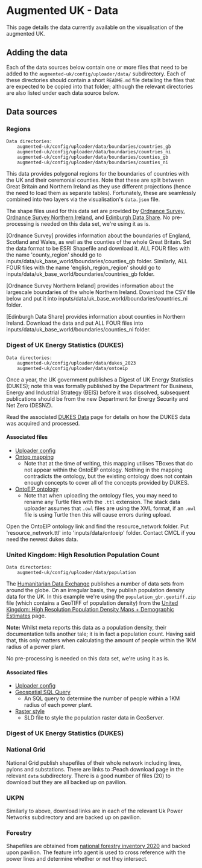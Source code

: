# Augmented UK - Data

This page details the data currently available on the visualisation of the augmented UK.

## Adding the data

Each of the data sources below contain one or more files that need to be added to the `augmented-uk/config/uploader/data/` subdirectory. Each of these directories should contain a short `README.md` file detailing the files that are expected to be copied into that folder; although the relevant directories are also listed under each data source below.

## Data sources

### Regions

```
Data directories:
    augmented-uk/config/uploader/data/boundaries/countries_gb
    augmented-uk/config/uploader/data/boundaries/countries_ni
    augmented-uk/config/uploader/data/boundaries/counties_gb
    augmented-uk/config/uploader/data/boundaries/counties_ni
```

This data provides polygonal regions for the boundaries of countries with the UK and their ceremonial counties. Note that these are split between Great Britain and Northern Ireland as they use different projections (hence the need to load them as separate tables). Fortunately, these are seamlessly combined into two layers via the visualisation's `data.json` file.

The shape files used for this data set are provided by [Ordnance Survey](https://www.ordnancesurvey.co.uk/products/boundary-line), [Ordnance Survey Northern Ireland](https://www.data.gov.uk/dataset/d3ca9d44-a7eb-4380-86cb-0cc28e1f1b27/osni-open-data-largescale-boundaries-ni-outline), and [Edinburgh Data Share](https://datashare.ed.ac.uk/handle/10283/2595?show=full). No pre-processing is needed on this data set, we're using it as is.

[Ordnance Survey] provides information about the boundaries of England, Scotland and Wales, as well as the counties of the whole Great Britain. Set the data format to be ESRI Shapefile and download it. ALL FOUR files with the name 'county_region' should go to inputs/data/uk_base_world/boundaries/counties_gb folder. Similarly, ALL FOUR files with the name 'english_region_region' should go to inputs/data/uk_base_world/boundaries/countries_gb folder.

[Ordnance Survey Northern Ireland] provides information about the largescale boundaries of the whole Northern Ireland. Download the CSV file below and put it into inputs/data/uk_base_world/boundaries/countries_ni folder.

[Edinburgh Data Share] provides information about counties in Northern Ireland. Download the data and put ALL FOUR files into inputs/data/uk_base_world/boundaries/counties_ni folder.

### Digest of UK Energy Statistics (DUKES)

```
Data directories:
    augmented-uk/config/uploader/data/dukes_2023
    augmented-uk/config/uploader/data/ontoeip
```

Once a year, the UK government publishes a Digest of UK Energy Statistics (DUKES); note this was formally published by the Department for Business, Energy and Industrial Strategy (BEIS) before it was dissolved, subsequent publications should be from the new Department for Energy Security and Net Zero (DESNZ).

Read the associated [DUKES Data](./docs/data-dukes.md) page for details on how the DUKES data was acquired and processed.

#### Associated files

- [Uploader config](./augmented-uk/config/uploader/config/dukes_2023.json)
- [Ontop mapping](./augmented-uk/config/uploader/data/dukes_2023/dukes_2023.obda)
  - Note that at the time of writing, this mapping utilises TBoxes that do not appear within the OntoEIP ontology. Nothing in the mapping contradicts the ontology, but the existing ontology does not contain enough concepts to cover all of the concepts provided by DUKES.
- [OntoEIP ontology](https://github.com/cambridge-cares/TheWorldAvatar/tree/main/JPS_Ontology/ontology/ontoeip)
  - Note that when uploading the ontology files, you may need to rename any Turtle files with the `.ttl` extension. The stack data uploader assumes that `.owl` files are using the XML format, if an `.owl` file is using Turtle then this will cause errors during upload.

Open the OntoEIP ontology link and find the resource_network folder. Put 'resource_network.ttl' into 'inputs/data/ontoeip' folder. Contact CMCL if you need the newest dukes data.

### United Kingdom: High Resolution Population Count

```
Data directories:
    augmented-uk/config/uploader/data/population
```

The [Humanitarian Data Exchange](https://data.humdata.org/) publishes a number of data sets from around the globe. On an irregular basis, they publish population density data for the UK. In this example we're using the `population_gbr.geotiff.zip` file (which contains a GeoTIFF of population density) from the [United Kingdom: High Resolution Population Density Maps + Demographic Estimates](https://data.humdata.org/dataset/united-kingdom-high-resolution-population-density-maps-demographic-estimates) page.

**Note:** Whilst meta reports this data as a population density, their documentation tells another tale; it is in fact a population count. Having said that, this only matters when calculating the amount of people within the 1KM radius of a power plant.

No pre-processing is needed on this data set, we're using it as is.

#### Associated files

- [Uploader config](./augmented-uk/config/uploader/config/population.json)
- [Geospatial SQL Query](./augmented-uk/config/uploader/config/sql/dukes_2023_pop.sql)
  - An SQL query to determine the number of people within a 1KM radius of each power plant.
- [Raster style](./augmented-uk/config/uploader/config/sld/uk-population-style.sld)
  - SLD file to style the population raster data in GeoServer.

### Digest of UK Energy Statistics (DUKES)

### National Grid

National Grid publish shapefiles of their whole network including lines, pylons and substations. There are links to :Peach download page in the relevant `data` subdirectory. There is a good number of files (20) to download but they are all backed up on pavilion.

### UKPN

Similarly to above, download links are in each of the relevant Uk Power Networks subdirectory and are backed up on pavilion.

### Forestry

Shapefiles are obtained from [national forestry inventory 2020](https://data-forestry.opendata.arcgis.com/datasets/eb05bd0be3b449459b9ad0692a8fc203_0/explore?location=55.089693%2C-2.724655%2C6.98) and backed upon pavilion. The feature info agent is used to cross reference with the power lines and determine whether or not they intersect.

